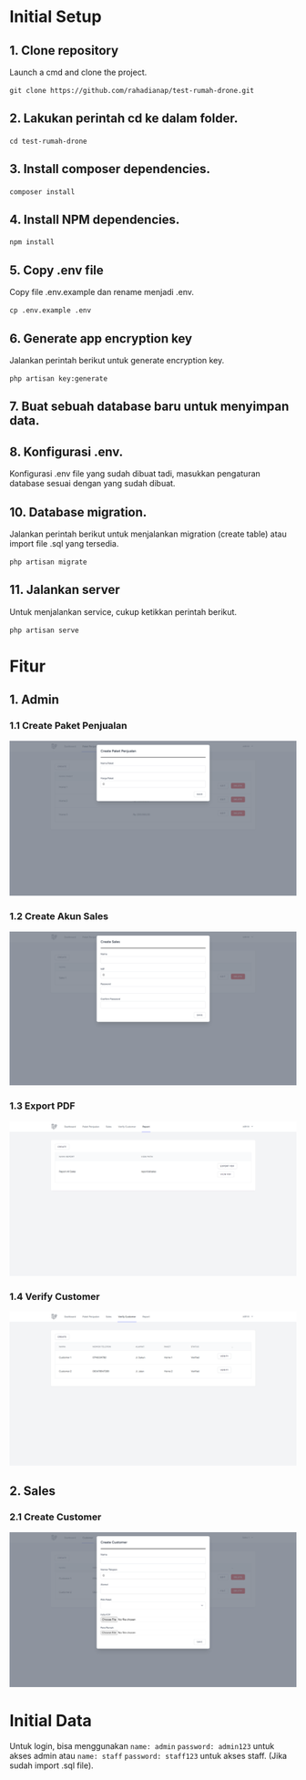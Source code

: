 # Initial Setup

## 1. Clone repository
Launch a cmd and clone the project.

`git clone https://github.com/rahadianap/test-rumah-drone.git`

## 2. Lakukan perintah cd ke dalam folder.

`cd test-rumah-drone`

## 3. Install composer dependencies.

`composer install`

## 4. Install NPM dependencies.

`npm install`

## 5. Copy .env file
Copy file .env.example dan rename menjadi .env.

`cp .env.example .env`

## 6. Generate app encryption key
Jalankan perintah berikut untuk generate encryption key.

`php artisan key:generate`

## 7. Buat sebuah database baru untuk menyimpan data.

## 8. Konfigurasi .env.
Konfigurasi .env file yang sudah dibuat tadi, masukkan pengaturan database sesuai dengan yang sudah dibuat.

## 10. Database migration.
Jalankan perintah berikut untuk menjalankan migration (create table) atau import file .sql yang tersedia.

`php artisan migrate`

## 11. Jalankan server
Untuk menjalankan service, cukup ketikkan perintah berikut.

`php artisan serve`

# Fitur
## 1. Admin
### 1.1 Create Paket Penjualan

![alt text](https://github.com/rahadianap/test-griya-net/blob/main/create_paket_penjualan.png?raw=true)

### 1.2 Create Akun Sales

![alt text](https://github.com/rahadianap/test-griya-net/blob/main/create_sales.png?raw=true)

### 1.3 Export PDF

![alt text](https://github.com/rahadianap/test-griya-net/blob/main/export_pdf.png?raw=true)

### 1.4 Verify Customer

![alt text](https://github.com/rahadianap/test-griya-net/blob/main/verify_customer.png?raw=true)

## 2. Sales
### 2.1 Create Customer

![alt text](https://github.com/rahadianap/test-griya-net/blob/main/create_customer.png?raw=true)

# Initial Data
Untuk login, bisa menggunakan `name: admin` `password: admin123` untuk akses admin atau `name: staff` `password: staff123` untuk akses staff. (Jika sudah import .sql file).
